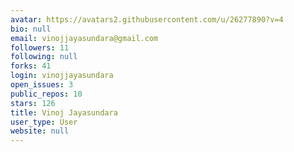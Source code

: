 ```yaml
---
avatar: https://avatars2.githubusercontent.com/u/26277890?v=4
bio: null
email: vinojjayasundara@gmail.com
followers: 11
following: null
forks: 41
login: vinojjayasundara
open_issues: 3
public_repos: 10
stars: 126
title: Vinoj Jayasundara
user_type: User
website: null
---
```

